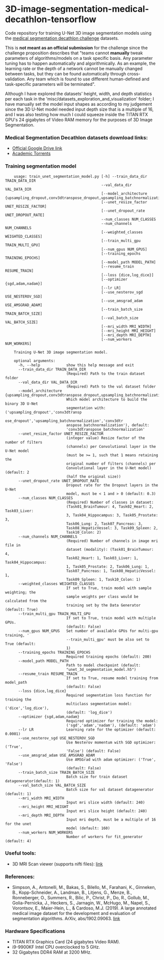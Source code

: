 # 3D-image-segmentation-medical-decathlon-tensorflow
Code repository for training U-Net 3D image segmentation models using the [medical segmentation decathlon challenge](https://decathlon-10.grand-challenge.org/) datasets.

This is __not meant as an official submission__ for the challenge since the challenge proposition describes that "teams cannot __manually__ tweak parameters of algorithms/models
on a task specific basis. Any parameter tuning has to happen automatically and algorithmically. As an example, the learning rate or the depth of a network cannot be manually
changed between tasks, but they can be found automatically through cross-validation. Any team which is found to use different human-defined and task-specific parameters will
be terminated".

Although I have explored the datasets' height, width, and depth statistics per each task in the 'misc/datasets_exploration_and_visualization' folder; I have manually set the model
input shapes as according to my judgement since the 3D U-Net model needed input depth size that is a multiple of 16, and I was also testing how much I could squeeze inside the TITAN RTX GPU's 24 gigabytes of Video RAM memory for the purposes of 3D Image
Segmentation.


### Medical Segmentation Decathlon datasets download links:
* [Official Google Drive link](https://goo.gl/QzVZcm)
* [Academic Torrents](https://academictorrents.com/details/274be65156ed14828fb7b30b82407a2417e1924a)


### Training segmentation model

```
    usage: train_unet_segmentation_model.py [-h] --train_data_dir TRAIN_DATA_DIR
                                            --val_data_dir VAL_DATA_DIR
                                            [--model_architecture {upsampling_dropout,conv3dtranspose_dropout,upsampling_batchnormalization,conv3dtranspose_batchnormalization}]
                                            [--unet_resize_factor UNET_RESIZE_FACTOR]
                                            [--unet_dropout_rate UNET_DROPOUT_RATE]
                                            --num_classes NUM_CLASSES
                                            --num_channels NUM_CHANNELS
                                            [--weighted_classes WEIGHTED_CLASSES]
                                            [--train_multi_gpu TRAIN_MULTI_GPU]
                                            [--num_gpus NUM_GPUS]
                                            [--training_epochs TRAINING_EPOCHS]
                                            [--model_path MODEL_PATH]
                                            [--resume_train RESUME_TRAIN]
                                            [--loss {dice,log_dice}]
                                            [--optimizer {sgd,adam,nadam}]
                                            [--lr LR]
                                            [--use_nesterov_sgd USE_NESTEROV_SGD]
                                            [--use_amsgrad_adam USE_AMSGRAD_ADAM]
                                            [--train_batch_size TRAIN_BATCH_SIZE]
                                            [--val_batch_size VAL_BATCH_SIZE]
                                            [--mri_width MRI_WIDTH]
                                            [--mri_height MRI_HEIGHT]
                                            [--mri_depth MRI_DEPTH]
                                            [--num_workers NUM_WORKERS]
    
    Training U-Net 3D image segmentation model.
    
    optional arguments:
      -h, --help            show this help message and exit
      --train_data_dir TRAIN_DATA_DIR
                            (Required) Path to the train dataset folder
      --val_data_dir VAL_DATA_DIR
                            (Required) Path to the val dataset folder
      --model_architecture {upsampling_dropout,conv3dtranspose_dropout,upsampling_batchnormalization,conv3dtranspose_batchnormalization}
                            Which model architecture to build the binary 3D U-Net
                            segmentation with: ('upsampling_dropout','conv3dtransp
                            ose_dropout','upsampling_batchnormalization','conv3dtr
                            anspose_batchnormalization'), default:
                            'conv3dtranspose_batchnormalization'
      --unet_resize_factor UNET_RESIZE_FACTOR
                            (integer value) Resize factor of the number of filters
                            (channels) per Convolutional layer in the U-Net model
                            (must be >= 1, such that 1 means retaining the
                            original number of filters (channels) per
                            Convolutional layer in the U-Net model) (default: 2
                            (half the original size))
      --unet_dropout_rate UNET_DROPOUT_RATE
                            Dropout rate for the Dropout layers in the U-Net
                            model, must be < 1 and > 0 (default: 0.3)
      --num_classes NUM_CLASSES
                            (Required) Number of classes in dataset:
                            (Task01_BrainTumour: 4, Task02_Heart: 2, Task03_Liver:
                            3, Task04_Hippocampus: 3, Task05_Prostate: 3,
                            Task06_Lung: 2, Task07_Pancreas: 3,
                            Task08_HepaticVessel: 3, Task09_Spleen: 2,
                            Task10_Colon: 2)
      --num_channels NUM_CHANNELS
                            (Required) Number of channels in image mri file in
                            dataset (modality): (Task01_BrainTumour: 4,
                            Task02_Heart: 1, Task03_Liver: 1, Task04_Hippocampus:
                            1, Task05_Prostate: 2, Task06_Lung: 1,
                            Task07_Pancreas: 1, Task08_HepaticVessel: 1,
                            Task09_Spleen: 1, Task10_Colon: 1)
      --weighted_classes WEIGHTED_CLASSES
                            If set to True, train model with sample weighting; the
                            sample weights per class would be calculated from the
                            training set by the Data Generator (default: True)
      --train_multi_gpu TRAIN_MULTI_GPU
                            If set to True, train model with multiple GPUs.
                            (default: False)
      --num_gpus NUM_GPUS   Set number of available GPUs for multi-gpu training, '
                            --train_multi_gpu' must be also set to True (default:
                            1)
      --training_epochs TRAINING_EPOCHS
                            Required training epochs (default: 200)
      --model_path MODEL_PATH
                            Path to model checkpoint (default:
                            "unet_3d_segmentation_model.h5")
      --resume_train RESUME_TRAIN
                            If set to True, resume model training from model_path
                            (default: False)
      --loss {dice,log_dice}
                            Required segmentation loss function for training the
                            multiclass segmentation model: ('dice','log_dice'),
                            (default: 'log_dice')
      --optimizer {sgd,adam,nadam}
                            Required optimizer for training the model:
                            ('sgd','adam','nadam'), (default: 'adam')
      --lr LR               Learning rate for the optimizer (default: 0.0001)
      --use_nesterov_sgd USE_NESTEROV_SGD
                            Use Nesterov momentum with SGD optimizer: ('True',
                            'False') (default: False)
      --use_amsgrad_adam USE_AMSGRAD_ADAM
                            Use AMSGrad with adam optimizer: ('True', 'False')
                            (default: False)
      --train_batch_size TRAIN_BATCH_SIZE
                            Batch size for train dataset datagenerator(default: 1)
      --val_batch_size VAL_BATCH_SIZE
                            Batch size for val dataset datagenerator (default: 1)
      --mri_width MRI_WIDTH
                            Input mri slice width (default: 240)
      --mri_height MRI_HEIGHT
                            Input mri slice height (default: 240)
      --mri_depth MRI_DEPTH
                            Input mri depth, must be a multiple of 16 for the unet
                            model (default: 160)
      --num_workers NUM_WORKERS
                            Number of workers for fit_generator (default: 4)
```

### Useful tools:
* 3D MRI Scan viewer (supports nifti files): [link](https://socr.umich.edu/HTML5/BrainViewer/)

### References:

* Simpson, A., Antonelli, M., Bakas, S., Bilello, M., Farahani, K., Ginneken, B., Kopp-Schneider, A., Landman, B., Litjens, G., Menze, B., Ronneberger, O., Summers, R., Bilic, P., Christ, P., Do, R., Gollub, M., Golia-Pernicka, J., Heckers, S., Jarnagin, W., McHugo, M., Napel, S., Vorontsov, E., Maier-Hein, L., & Cardoso, M.J. (2019). A large annotated medical image dataset for the development and evaluation of segmentation algorithms. ArXiv, abs/1902.09063. [link](https://arxiv.org/abs/1902.09063)

### Hardware Specifications
* TITAN RTX Graphics Card (24 gigabytes Video RAM).
* i9-9900KF Intel CPU overclocked to 5 GHz.
* 32 Gigabytes DDR4 RAM at 3200 MHz.
